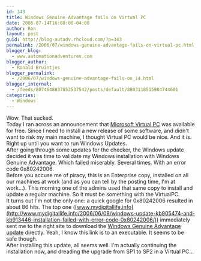 ```yaml
---
id: 343
title: Windows Genuine Advantage fails on Virtual PC
date: 2006-07-14T16:08:00-04:00
author: Ron
layout: post
guid: http://blog-autadv.rhcloud.com/?p=343
permalink: /2006/07/windows-genuine-advantage-fails-on-virtual-pc.html
blogger_blog:
  - www.automationadventures.com
blogger_author:
  - Ronald Bruintjes
blogger_permalink:
  - /2006/07/windows-genuine-advantage-fails-on_14.html
blogger_internal:
  - /feeds/8074648837853537542/posts/default/8803118515984744601
categories:
  - Windows
---
```

Wow. That sucked.  
Today I ran across an announcement that [Microsoft Virtual PC](http://www.microsoft.com/windows/virtualpc/default.mspx) was available for free. Since I need to install a new release of some software, and didn't want to risk my main machine, I thought Virtual PC would be nice. And it is. Right up until you want to run Windows Updates.  
After going through some updates for the checker, the Windows update decided it was time to validate my Windows installation with Windows Genuine Advantage. Which failed miserably. Several times. With an error code 0x80242006.  
Before you accuse me of piracy, this is an Enterprise copy, installed on all our machines at work (and as you can tell by the posting time, I'm at work...). This morning one of the admins used that same copy to install and update a regular machine. So it must be something with the VirtualPC.  
It turns out I'm not the only one: a quick google for 0x80242006 resulted in about 86 hits. The top one ([www.mydigitallife.info](http://www.mydigitallife.info/2006/06/08/windows-update-kb905474-and-kb913446-installation-failed-with-error-code-0x80242006/)) immediately sent me to the right site to download the [Windows Genuine Advantage update](http://www.download.windowsupdate.com/msdownload/update/v3-19990518/cabpool/windowsxp-kb905474-enu-x86_4bafa8793e8cdcaf4ba4ffc494df32d496154544.exe) directly. Yeah, I know this link is to an executable. It seems to be safe though.  
After installing this update, all seems well. I'm actually continuing the installation now, and dreading the upgrade from SP1 to SP2 in a Virtual PC...